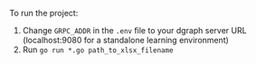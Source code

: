 To run the project:

1. Change `GRPC_ADDR` in the `.env` file to your dgraph server URL (localhost:9080 for a standalone learning environment)
2. Run `go run *.go path_to_xlsx_filename`
